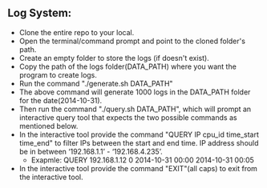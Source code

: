 ## Log System:
-	Clone the entire repo to your local.
-	Open the terminal/command prompt and point to the cloned folder's path.
-	Create an empty folder to store the logs (if doesn't exist).
-	Copy the path of the logs folder(DATA_PATH) where you want the program to create logs.
-	Run the command "./generate.sh DATA_PATH"
-	The above command will generate 1000 logs in the DATA_PATH folder for the date(2014-10-31).
-	Then run the command "./query.sh DATA_PATH", which will prompt an interactive query tool that expects the two possible commands as mentioned below.
-	In the interactive tool provide the command "QUERY IP cpu_id time_start time_end" to filter IPs between the start and end time. IP address should be in between ‘192.168.1.1’ - ‘192.168.4.235’.
    -	Exapmle: QUERY 192.168.1.12 0 2014-10-31 00:00 2014-10-31 00:05
-	In the interactive tool provide the command "EXIT"(all caps) to exit from the interactive tool.
